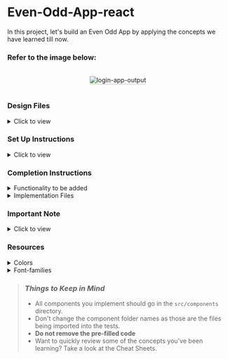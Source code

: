 # Even-Odd-App-react
In this project, let's build an Even Odd App by applying the concepts we have learned till now.

### Refer to the image below:

<br/>
<div style="text-align: center;">
<img src="https://assets.ccbp.in/frontend/content/react-js/even-odd-app-output.gif" alt="login-app-output" style="max-width:50%;box-shadow:0 2.8px 2.2px rgba(0, 0, 0, 0.12)">
</div>
<br/>

### Design Files

<details>
<summary>Click to view</summary>

- [Extra Small (Size < 576px), Small (Size >= 576px)](https://assets.ccbp.in/frontend/content/react-js/login-sm-output.png)
- [Medium (Size >= 768px), Large (Size >= 992px) and Extra Large (Size >= 1200px)](https://assets.ccbp.in/frontend/content/react-js/login-lg-output.png)

</details>

### Set Up Instructions

<details>
<summary>Click to view</summary>

- Download dependencies by running `npm install`
- Start up the app using `npm start`
</details>

### Completion Instructions

<details>
<summary>Functionality to be added</summary>
<br/>

The app must have the following functionalities

-
- Initially, the count should be **0** and **Count is Even** text should be displayed
- When the **Increment** button is clicked,
    - The count should be increased by a random value between 0 to 100
    - If the incremented count is an even number, then the **Count is Even** text should be displayed
    - If the incremented count is an odd number, then the **Count is Odd** text should be displayed

</details>

<details>
<summary>Implementation Files</summary>
<br/>

Use these files to complete the implementation:

- src/components/EvenOddApp/index.js
- src/components/EvenOddApp/index.css

</details>

### Important Note

<details>
<summary>Click to view</summary>
<br/>
**The following instructions are required for the tests to pass**

- Achieve the given layout using only Conditional Rendering
</details>

### Resources

<details>
<summary>Colors</summary>

<br/>

<div style="background-color: #ff6e7f ; width: 150px; padding: 10px; color: Red">Hex: #ff6e7f</div>
<div style="background-color: #ffffff ; width: 150px; padding: 10px; color: white">Hex: #ffffff</div>
<div style="background-color: #bfe9ff ; width: 150px; padding: 10px; color: blue">Hex: #bfe9ff</div>
<div style="background-color: #0f172a ; width: 150px; padding: 10px; color: black">Hex: #0f172a</div>
<div style="background-color: #334155 ; width: 150px; padding: 10px; color: Gray">Hex: #334155</div>
<div style="background-color:  #1e293b ; width: 150px; padding: 10px; color: NavyBlue">Hex:  #1e293b</div>

</details>

<details>
<summary>Font-families</summary>

- Roboto

</details>

> ### _Things to Keep in Mind_
>
> - All components you implement should go in the `src/components` directory.
> - Don't change the component folder names as those are the files being imported into the tests.
> - **Do not remove the pre-filled code**
> - Want to quickly review some of the concepts you’ve been learning? Take a look at the Cheat Sheets.
